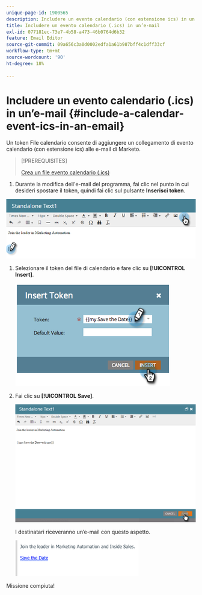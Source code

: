 ```yaml
---
unique-page-id: 1900565
description: Includere un evento calendario (con estensione ics) in un messaggio e-mail - Documenti Marketo - Documentazione del prodotto
title: Includere un evento calendario (.ics) in un’e-mail
exl-id: 077181ec-73e7-4b58-a473-46b0764d6b32
feature: Email Editor
source-git-commit: 09a656c3a0d0002edfa1a61b987bff4c1dff33cf
workflow-type: tm+mt
source-wordcount: '90'
ht-degree: 18%

---
```


# Includere un evento calendario (.ics) in un’e-mail {#include-a-calendar-event-ics-in-an-email}

Un token File calendario consente di aggiungere un collegamento di evento calendario (con estensione ics) alle e-mail di Marketo.

>[!PREREQUISITES]
>
>[Crea un file evento calendario (.ics)](/help/marketo/product-docs/email-marketing/general/functions-in-the-editor/create-a-calendar-event-ics-file.md)

1. Durante la modifica dell&#39;e-mail del programma, fai clic nel punto in cui desideri spostare il token, quindi fai clic sul pulsante **Inserisci token**.

![](assets/one-6.png)

1. Selezionare il token del file di calendario e fare clic su **[!UICONTROL Insert]**.

   ![](assets/image2014-9-11-16-3a53-3a30.png)

1. Fai clic su **[!UICONTROL Save]**.

   ![](assets/three-5.png)

   I destinatari riceveranno un’e-mail con questo aspetto.

   ![](assets/image2014-9-11-16-3a53-3a48.png)

Missione compiuta!
